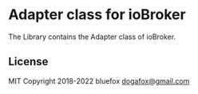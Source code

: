 # Adapter class for ioBroker
The Library contains the Adapter class of ioBroker.

## License
MIT
Copyright 2018-2022 bluefox <dogafox@gmail.com>  
